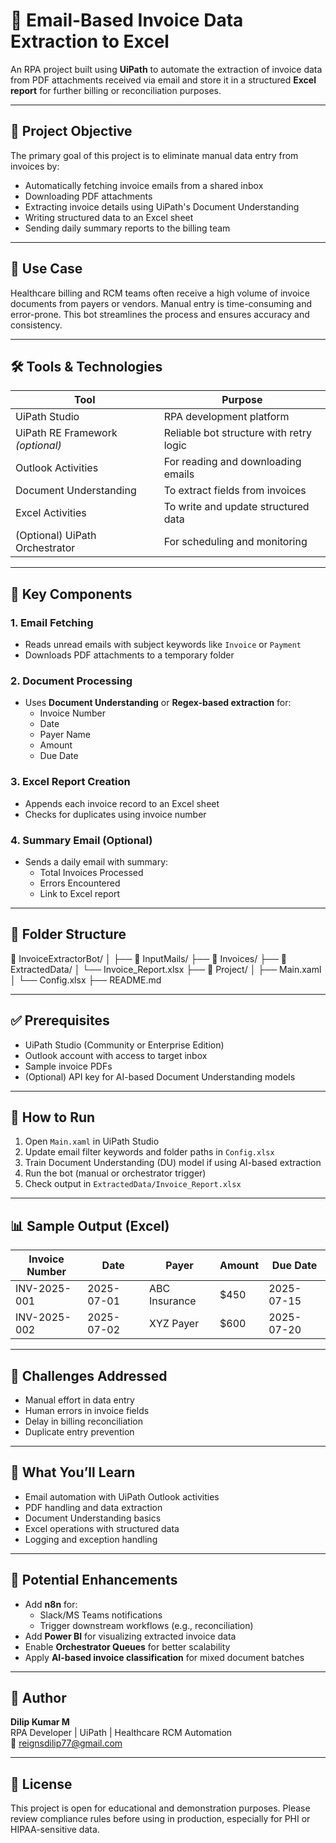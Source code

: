 # 📨 Email-Based Invoice Data Extraction to Excel

An RPA project built using **UiPath** to automate the extraction of invoice data from PDF attachments received via email and store it in a structured **Excel report** for further billing or reconciliation purposes.

---

## 📌 Project Objective

The primary goal of this project is to eliminate manual data entry from invoices by:
- Automatically fetching invoice emails from a shared inbox
- Downloading PDF attachments
- Extracting invoice details using UiPath's Document Understanding
- Writing structured data to an Excel sheet
- Sending daily summary reports to the billing team

---

## 🎯 Use Case

Healthcare billing and RCM teams often receive a high volume of invoice documents from payers or vendors. Manual entry is time-consuming and error-prone. This bot streamlines the process and ensures accuracy and consistency.

---

## 🛠️ Tools & Technologies

| Tool            | Purpose                              |
|-----------------|--------------------------------------|
| UiPath Studio   | RPA development platform             |
| UiPath RE Framework *(optional)* | Reliable bot structure with retry logic |
| Outlook Activities | For reading and downloading emails |
| Document Understanding | To extract fields from invoices |
| Excel Activities | To write and update structured data |
| (Optional) UiPath Orchestrator | For scheduling and monitoring |

---

## 🧩 Key Components

### 1. **Email Fetching**
- Reads unread emails with subject keywords like `Invoice` or `Payment`
- Downloads PDF attachments to a temporary folder

### 2. **Document Processing**
- Uses **Document Understanding** or **Regex-based extraction** for:
  - Invoice Number
  - Date
  - Payer Name
  - Amount
  - Due Date

### 3. **Excel Report Creation**
- Appends each invoice record to an Excel sheet
- Checks for duplicates using invoice number

### 4. **Summary Email (Optional)**
- Sends a daily email with summary:
  - Total Invoices Processed
  - Errors Encountered
  - Link to Excel report

---

## 📁 Folder Structure

📁 InvoiceExtractorBot/
│
├── 📁 InputMails/
├── 📁 Invoices/
├── 📁 ExtractedData/
│ └── Invoice_Report.xlsx
├── 📁 Project/
│ ├── Main.xaml
│ └── Config.xlsx
├── README.md



---

## ✅ Prerequisites

- UiPath Studio (Community or Enterprise Edition)
- Outlook account with access to target inbox
- Sample invoice PDFs
- (Optional) API key for AI-based Document Understanding models

---

## 🚀 How to Run

1. Open `Main.xaml` in UiPath Studio
2. Update email filter keywords and folder paths in `Config.xlsx`
3. Train Document Understanding (DU) model if using AI-based extraction
4. Run the bot (manual or orchestrator trigger)
5. Check output in `ExtractedData/Invoice_Report.xlsx`

---

## 📊 Sample Output (Excel)

| Invoice Number | Date       | Payer         | Amount | Due Date   |
|----------------|------------|---------------|--------|------------|
| INV-2025-001   | 2025-07-01 | ABC Insurance | $450   | 2025-07-15 |
| INV-2025-002   | 2025-07-02 | XYZ Payer     | $600   | 2025-07-20 |

---

## 📌 Challenges Addressed

- Manual effort in data entry
- Human errors in invoice fields
- Delay in billing reconciliation
- Duplicate entry prevention

---

## 🧠 What You’ll Learn

- Email automation with UiPath Outlook activities
- PDF handling and data extraction
- Document Understanding basics
- Excel operations with structured data
- Logging and exception handling

---

## 📌 Potential Enhancements

- Add **n8n** for:
  - Slack/MS Teams notifications
  - Trigger downstream workflows (e.g., reconciliation)
- Add **Power BI** for visualizing extracted invoice data
- Enable **Orchestrator Queues** for better scalability
- Apply **AI-based invoice classification** for mixed document batches

---

## 👤 Author

**Dilip Kumar M**  
RPA Developer | UiPath | Healthcare RCM Automation  
📧 [reignsdilip77@gmail.com](mailto:reignsdilip77@gmail.com)

---

## 🏁 License

This project is open for educational and demonstration purposes. Please review compliance rules before using in production, especially for PHI or HIPAA-sensitive data.
